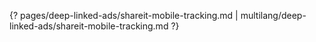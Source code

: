 {? pages/deep-linked-ads/shareit-mobile-tracking.md | multilang/deep-linked-ads/shareit-mobile-tracking.md ?}
